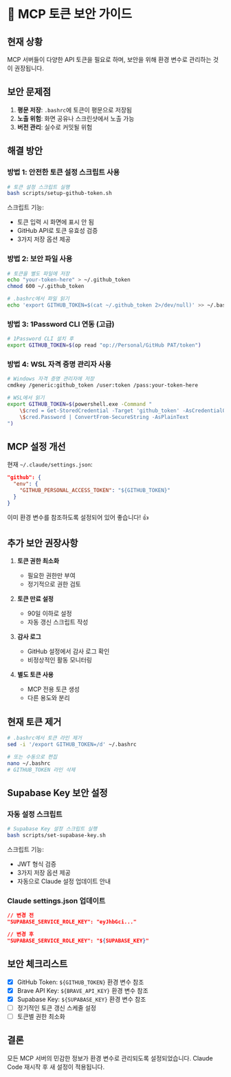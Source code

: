 # 🔐 MCP 토큰 보안 가이드

## 현재 상황

MCP 서버들이 다양한 API 토큰을 필요로 하며, 보안을 위해 환경 변수로 관리하는 것이 권장됩니다.

## 보안 문제점

1. **평문 저장**: `.bashrc`에 토큰이 평문으로 저장됨
2. **노출 위험**: 화면 공유나 스크린샷에서 노출 가능
3. **버전 관리**: 실수로 커밋될 위험

## 해결 방안

### 방법 1: 안전한 토큰 설정 스크립트 사용

```bash
# 토큰 설정 스크립트 실행
bash scripts/setup-github-token.sh
```

스크립트 기능:
- 토큰 입력 시 화면에 표시 안 됨
- GitHub API로 토큰 유효성 검증
- 3가지 저장 옵션 제공

### 방법 2: 보안 파일 사용

```bash
# 토큰을 별도 파일에 저장
echo "your-token-here" > ~/.github_token
chmod 600 ~/.github_token

# .bashrc에서 파일 읽기
echo 'export GITHUB_TOKEN=$(cat ~/.github_token 2>/dev/null)' >> ~/.bashrc
```

### 방법 3: 1Password CLI 연동 (고급)

```bash
# 1Password CLI 설치 후
export GITHUB_TOKEN=$(op read "op://Personal/GitHub PAT/token")
```

### 방법 4: WSL 자격 증명 관리자 사용

```bash
# Windows 자격 증명 관리자에 저장
cmdkey /generic:github_token /user:token /pass:your-token-here

# WSL에서 읽기
export GITHUB_TOKEN=$(powershell.exe -Command "
    \$cred = Get-StoredCredential -Target 'github_token' -AsCredentialObject
    \$cred.Password | ConvertFrom-SecureString -AsPlainText
")
```

## MCP 설정 개선

현재 `~/.claude/settings.json`:
```json
"github": {
  "env": {
    "GITHUB_PERSONAL_ACCESS_TOKEN": "${GITHUB_TOKEN}"
  }
}
```

이미 환경 변수를 참조하도록 설정되어 있어 좋습니다! 👍

## 추가 보안 권장사항

1. **토큰 권한 최소화**
   - 필요한 권한만 부여
   - 정기적으로 권한 검토

2. **토큰 만료 설정**
   - 90일 이하로 설정
   - 자동 갱신 스크립트 작성

3. **감사 로그**
   - GitHub 설정에서 감사 로그 확인
   - 비정상적인 활동 모니터링

4. **별도 토큰 사용**
   - MCP 전용 토큰 생성
   - 다른 용도와 분리

## 현재 토큰 제거

```bash
# .bashrc에서 토큰 라인 제거
sed -i '/export GITHUB_TOKEN=/d' ~/.bashrc

# 또는 수동으로 편집
nano ~/.bashrc
# GITHUB_TOKEN 라인 삭제
```

## Supabase Key 보안 설정

### 자동 설정 스크립트

```bash
# Supabase Key 설정 스크립트 실행
bash scripts/set-supabase-key.sh
```

스크립트 기능:
- JWT 형식 검증
- 3가지 저장 옵션 제공
- 자동으로 Claude 설정 업데이트 안내

### Claude settings.json 업데이트

```json
// 변경 전
"SUPABASE_SERVICE_ROLE_KEY": "eyJhbGci..."

// 변경 후
"SUPABASE_SERVICE_ROLE_KEY": "${SUPABASE_KEY}"
```

## 보안 체크리스트

- [x] GitHub Token: `${GITHUB_TOKEN}` 환경 변수 참조
- [x] Brave API Key: `${BRAVE_API_KEY}` 환경 변수 참조
- [x] Supabase Key: `${SUPABASE_KEY}` 환경 변수 참조
- [ ] 정기적인 토큰 갱신 스케줄 설정
- [ ] 토큰별 권한 최소화

## 결론

모든 MCP 서버의 민감한 정보가 환경 변수로 관리되도록 설정되었습니다. Claude Code 재시작 후 새 설정이 적용됩니다.